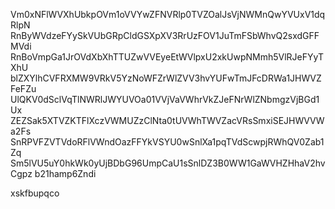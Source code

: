 Vm0xNFlWVXhUbkpOVm1oVVYwZFNVRlp0TVZOalJsVjNWMnQwYVUxV1dqRlpN
RnByWVdzeFYySkVUbGRpCldGSXpXV3RrUzFOV1JuTmFSbWhvQ2sxdGFFMVdi
RnBoVmpGa1JrOVdXbXhTTUZwVVEyeEtWVlpxU2xkUwpNMmh5VlRJeFYyTXhU
blZXYlhCVFRXMW9VRkV5YzNoWFZrWlZVV3hvYUFwTmJFcDRWa1JHWVZFeFZu
UlQKV0dSclVqTlNWRlJWYUVOa01VVjVaVWhrVkZJeFNrWlZNbmgzVjBGd1Ux
ZEZSak5XTVZKTFlXczVWMUZzClNta0tUVWhTWVZacVRsSmxiSEJHWVVWa2Fs
SnRPVFZVTVdoRFlVWndOazFFYkVSYU0wSnlXa1pqTVdScwpjRWhQV0Zab1Zq
Sm5lVU5uY0hkWk0yUjBDbG96UmpCaU1sSnlDZ3B0WW1GaWVHZHhaV2hvCgpz
b21hamp6Zndi

xskfbupqco